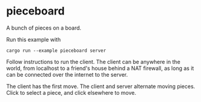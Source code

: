 # pieceboard

A bunch of pieces on a board.

Run this example with

```
cargo run --example pieceboard server
```

Follow instructions to run the client. The client can be anywhere in the world, from localhost to a friend's house behind a NAT firewall, as long as it can be connected over the internet to the server.

The client has the first move. The client and server alternate moving pieces. Click to select a piece, and click elsewhere to move.
